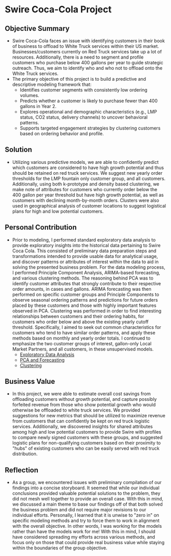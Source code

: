 # Swire Coca-Cola Project

## Objective Summary
  - Swire Coca-Cola faces an issue with identifying customers in their book of business to offload to White Truck services within their US market. Businesses/customers currently on Red Truck services take up a lot of resources.  Additionally, there is a need to segment and profile customers who purchase below 400 gallons per year to guide strategic outreach. Thus, we aim to identify who and who not to offload onto the White Truck services.
  - The primary objective of this project is to build a predictive and descriptive modeling framework that:
    - Identifies customer segments with consistently low ordering volumes.
    - Predicts whether a customer is likely to purchase fewer than 400 gallons in Year 2.
    - Explores operational and demographic characteristics (e.g., LMP status, CO2 status, delivery channels) to uncover behavioral patterns.
    - Supports targeted engagement strategies by clustering customers based on ordering behavior and profile.
## Solution 
  - Utilizing various predictive models, we are able to confidently predict which customers are considered to have high growth potential and thus should be retained on red truck services.  We suggest new yearly order thresholds for the LMP fountain only customer group, and all customers.  Additionally, using both k-prototype and density based clustering, we make note of attributes for customers who currently order below the 400 gallon per year threshold but have high growth potential, as well as customers with declining month-by-month orders.  Clusters were also used in geographical analysis of customer locations to suggest logistical plans for high and low potential customers.
## Personal Contribution 
  - Prior to modeling, I performed standard exploratory data analysis to provide exploratory insights into the historical data pertaining to Swire Coca Cola.  This consisted of preliminary data preparation steps and transformations intended to provide usable data for analytical usage, and discover patterns or attributes of interest within the data to aid in solving the presented business problem.  For the data modeling process, I performed Principle Component Analysis, ARIMA-based forecasting, and various clustering methods.  The reasoning behind PCA was to identify customer attributes that strongly contribute to their respective order amounts, in cases and gallons. ARIMA forecasting was then performed on specific customer groups and Principle Components to observe seasonal ordering patterns and predictions for future orders placed by these customers and those with highly important features observed in PCA.  Clustering was performed in order to find interesting relationships between customers and their ordering habits, for customers who order below and above the existing yearly cutoff threshold.  Specifically, I aimed to seek out common characteristics for customers who tend to have similar order patterns, and apply these methods based on monthly and yearly order totals. I continued to emphasize the two customer groups of interest, gallon-only Local Market Partners, and all customers, in these unsupervised models.
      - [Exploratory Data Analysis](https://github.com/CSJoyce/CSJoyce.github.io/blob/main/hc_lightgbm.Rmd)
      - [PCA and Forecasting](https://github.com/CSJoyce/CSJoyce.github.io/blob/main/hc_lightgbm.Rmd)
      - [Clustering](https://github.com/CSJoyce/Swire-Project/blob/main/cc_modeling.Rmd)
## Business Value 
  - In this project, we were able to estimate overall cost savings from offloading customers without growth potential, and capture possibly forfeited revenue from those who show potential growth who would otherwise be offloaded to white truck services.  We provided suggestions for new metrics that should be utilized to maximize revenue from customers that can confidently be kept on red truck logistic services.  Additionally, we discovered insights for shared attributes among high and low potential customers to provide Swire with profiles to compare newly signed customers with these groups, and suggested logistic plans for non-qualifying customers based on their proximity to "hubs" of existing customers who can be easily served with red truck distribution.
## Reflection 
  - As a group, we encountered issues with preliminary compilation of our findings into a concise storyboard.  It seemed that while our individual conclusions provided valuable potential solutions to the problem, they did not mesh well together to provide an overall case.  With this in mind, we discussed a main theme to base our findings off of that both solved the business problem and did not require major revisions to our individual efforts.  Personally, I learned that it is unwise to "zero in" on specific modeling methods and try to force them to work in alignment with the overall objective.  In other words, I was working for the models rather than have the models work for me!  With this in mind, I should have considered spreading my efforts across various methods, and focus only on those that could provide real business value while staying within the boundaries of the group objective.

